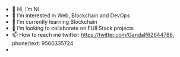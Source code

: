 - 👋 Hi, I’m Ni
- 👀 I’m interested in Web, Blockchain and DevOps
- 🌱 I’m currently learning Blockchain
- 💞️ I’m looking to collaborate on FUll Stack projects
- 📫 How to reach me twitter: https://twitter.com/Gandalf62644788, phone/text: 9560335724
- 

<!---
NitinRana01125532553/NitinRana01125532553 is a ✨ special ✨ repository because its `README.md` (this file) appears on your GitHub profile.
You can click the Preview link to take a look at your changes.
--->
